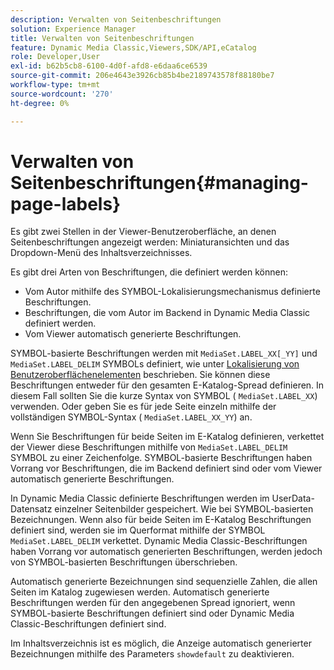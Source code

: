 ```yaml
---
description: Verwalten von Seitenbeschriftungen
solution: Experience Manager
title: Verwalten von Seitenbeschriftungen
feature: Dynamic Media Classic,Viewers,SDK/API,eCatalog
role: Developer,User
exl-id: b62b5cb8-6100-4d0f-afd8-e6daa6ce6539
source-git-commit: 206e4643e3926cb85b4be2189743578f88180be7
workflow-type: tm+mt
source-wordcount: '270'
ht-degree: 0%

---
```


# Verwalten von Seitenbeschriftungen{#managing-page-labels}

Es gibt zwei Stellen in der Viewer-Benutzeroberfläche, an denen Seitenbeschriftungen angezeigt werden: Miniaturansichten und das Dropdown-Menü des Inhaltsverzeichnisses.

Es gibt drei Arten von Beschriftungen, die definiert werden können:

* Vom Autor mithilfe des SYMBOL-Lokalisierungsmechanismus definierte Beschriftungen.
* Beschriftungen, die vom Autor im Backend in Dynamic Media Classic definiert werden.
* Vom Viewer automatisch generierte Beschriftungen.

SYMBOL-basierte Beschriftungen werden mit `MediaSet.LABEL_XX[_YY]` und `MediaSet.LABEL_DELIM` SYMBOLs definiert, wie unter [Lokalisierung von Benutzeroberflächenelementen](../../c-html5-s7-aem-asset-viewers/c-html5-20-ecatalog-viewer-about/c-html5-20-ecatalog-viewer-localization.md#concept-cbfc39344c494eb7b9f6a272cff0cc74) beschrieben. Sie können diese Beschriftungen entweder für den gesamten E-Katalog-Spread definieren. In diesem Fall sollten Sie die kurze Syntax von SYMBOL ( `MediaSet.LABEL_XX`) verwenden. Oder geben Sie es für jede Seite einzeln mithilfe der vollständigen SYMBOL-Syntax ( `MediaSet.LABEL_XX_YY`) an.

Wenn Sie Beschriftungen für beide Seiten im E-Katalog definieren, verkettet der Viewer diese Beschriftungen mithilfe von `MediaSet.LABEL_DELIM` SYMBOL zu einer Zeichenfolge. SYMBOL-basierte Beschriftungen haben Vorrang vor Beschriftungen, die im Backend definiert sind oder vom Viewer automatisch generierte Beschriftungen.

In Dynamic Media Classic definierte Beschriftungen werden im UserData-Datensatz einzelner Seitenbilder gespeichert. Wie bei SYMBOL-basierten Bezeichnungen. Wenn also für beide Seiten im E-Katalog Beschriftungen definiert sind, werden sie im Querformat mithilfe der SYMBOL `MediaSet.LABEL_DELIM` verkettet. Dynamic Media Classic-Beschriftungen haben Vorrang vor automatisch generierten Beschriftungen, werden jedoch von SYMBOL-basierten Beschriftungen überschrieben.

Automatisch generierte Bezeichnungen sind sequenzielle Zahlen, die allen Seiten im Katalog zugewiesen werden. Automatisch generierte Beschriftungen werden für den angegebenen Spread ignoriert, wenn SYMBOL-basierte Beschriftungen definiert sind oder Dynamic Media Classic-Beschriftungen definiert sind.

Im Inhaltsverzeichnis ist es möglich, die Anzeige automatisch generierter Bezeichnungen mithilfe des Parameters `showdefault` zu deaktivieren.
